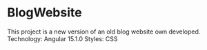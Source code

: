 # BlogWebsite

This project is a new version of an old blog website own developed. 
Technology: Angular 15.1.0
Styles: CSS
